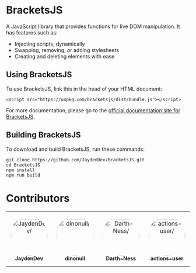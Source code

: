 # BracketsJS
A JavaScript library that provides functions for live DOM manipulation. It has features such as:
- Injecting scripts, dynamically
- Swapping, removing, or adding stylesheets
- Creating and deleting elements with ease

## Using BracketsJS
To use BracketsJS, link this in the head of your HTML document:
```
<script src="https://unpkg.com/bracketsjs/dist/bundle.js"></script>
```
For more documentation, please go to the [official documentation site for BracketsJS](https://jdev.eu.org/BracketsJS/docs/#/).

## Building BracketsJS
To download and build BracketsJS, run these commands:
```
git clone https://github.com/JaydenDev/BracketsJS.git
cd BracketsJS
npm install
npm run build
```
# Contributors

<table>
<tr>
    <td align="center" style="word-wrap: break-word; width: 150.0; height: 150.0">
        <a href=https://github.com/JaydenDev>
            <img src=https://avatars.githubusercontent.com/u/92550746?v=4 width="100;"  style="border-radius:50%;align-items:center;justify-content:center;overflow:hidden;padding-top:10px" alt=JaydenDev/>
            <br />
            <sub style="font-size:14px"><b>JaydenDev</b></sub>
        </a>
    </td>
    <td align="center" style="word-wrap: break-word; width: 150.0; height: 150.0">
        <a href=https://github.com/dinonull>
            <img src=https://avatars.githubusercontent.com/u/104044615?v=4 width="100;"  style="border-radius:50%;align-items:center;justify-content:center;overflow:hidden;padding-top:10px" alt=dinonull/>
            <br />
            <sub style="font-size:14px"><b>dinonull</b></sub>
        </a>
    </td>
    <td align="center" style="word-wrap: break-word; width: 150.0; height: 150.0">
        <a href=https://github.com/Darth-Ness>
            <img src=https://avatars.githubusercontent.com/u/75047141?v=4 width="100;"  style="border-radius:50%;align-items:center;justify-content:center;overflow:hidden;padding-top:10px" alt=Darth-Ness/>
            <br />
            <sub style="font-size:14px"><b>Darth-Ness</b></sub>
        </a>
    </td>
    <td align="center" style="word-wrap: break-word; width: 150.0; height: 150.0">
        <a href=https://github.com/actions-user>
            <img src=https://avatars.githubusercontent.com/u/65916846?v=4 width="100;"  style="border-radius:50%;align-items:center;justify-content:center;overflow:hidden;padding-top:10px" alt=actions-user/>
            <br />
            <sub style="font-size:14px"><b>actions-user</b></sub>
        </a>
    </td>
</tr>
</table>
